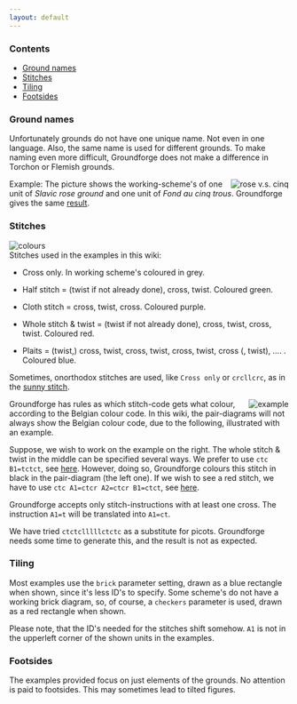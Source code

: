 ```yaml
---
layout: default
---
```


### Contents

* [Ground names](#ground-names)
* [Stitches](#stitches)
* [Tiling](#tiling)
* [Footsides](#Footsides)



### Ground names

Unfortunately grounds do not have one unique name. Not even in one language. Also, the same name is used for different grounds. To make naming even more difficult, Groundforge does not make a difference in Torchon or Flemish grounds. 
 

<img alt="rose v.s. cinq" align="right" src="images_wt/gf-slaaf-vierge.png"> 
   
Example: The picture shows the working-scheme's of one unit of _Slavic rose ground_ and one unit of _Fond au cinq trous_. Groundforge gives the same [result][ex-5G].




### Stitches

![colours][pic-kleur]      
Stitches used in the examples in this wiki:
* Cross only. In working scheme's coloured in grey.

* Half stitch = (twist if not already done), cross, twist. Coloured green.

* Cloth stitch = cross, twist, cross. Coloured purple.

* Whole stitch & twist = (twist if not already done), cross, twist, cross, twist. Coloured red.

* Plaits = (twist,) cross, twist, cross, twist, cross, twist, cross (, twist), .... . Coloured blue.




Sometimes, onorthodox stitches are used, like `Cross only` or `crcllcrc`, as in the [sunny stitch][ex-sun]. 

    
<img alt="example" align="right" src="images_wt/gf-tctct.png">

Groundforge has rules as which stitch-code gets what colour, according to the Belgian colour code. In this wiki, the pair-diagrams will not always show the Belgian colour code, due to the following, illustrated with an example. 

Suppose, we wish to work on the example on the right. The whole stitch & twist in the middle can be specified several ways. We prefer to use `ctc B1=tctct`, see [here][ex-tctct]. However, doing so, Groundforge colours this stitch in black in the pair-diagram (the left one). If we wish to see a red stitch, we have to use `ctc A1=ctcr A2=ctcr B1=ctct`, see [here][ex-ctct]. 


Groundforge accepts only stitch-instructions with at least one cross. The instruction `A1=t` will be translated into `A1=ct`. 


We have tried `ctctclllllctctc` as a substitute for picots. Groundforge needs some time to generate this, and the result is not as expected.




### Tiling

Most examples use the `brick` parameter setting, drawn as a blue rectangle when shown, since it's less ID's to specify. Some scheme's do not have a working brick diagram, so, of course, a `checkers` parameter is used, drawn as a red rectangle when shown. 


Please note, that the ID's needed for the stitches shift somehow. `A1` is not in the upperleft corner of the shown units in the examples.




### Footsides

The examples provided focus on just elements of the grounds. No attention is paid to footsides. This may sometimes lead to tilted figures.


 




[pic-tct]: images_wt/gf-tctct.png
[pic-r5g]: images_wt/gf-slaaf-vierge.png
[pic-kleur]: images_wt/gf-kleurtjes.png

[ex-sun]: Marian's-patterns#sunny-stitch

[ex-tctct]: https://d-bl.github.io/GroundForge/index.html?m=88%2011%3Bbricks%3B16%3B16%3B0%3B0&s1=ctc%20B1%3Dtctct
[ex-ctct]: https://d-bl.github.io/GroundForge/index.html?m=88%2011%3Bbricks%3B16%3B16%3B0%3B0&s1=ctc%20B1%3Dctct%20A2%3Dctcr%20A1%3Dctcr
[ex-5G]: https://d-bl.github.io/GroundForge/index.html?m=5831%20-4-7%3Bbricks%3B16%3B16%3B0%3B0&s1=ct%20A1%3Dctct%20C1%3Dctct

